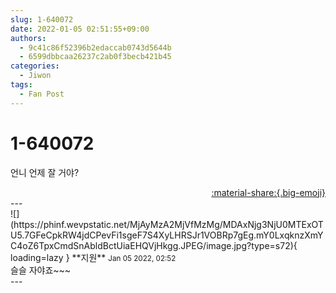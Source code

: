 ```yaml
---
slug: 1-640072
date: 2022-01-05 02:51:55+09:00
authors:
  - 9c41c86f52396b2edaccab0743d5644b
  - 6599dbbcaa26237c2ab0f3becb421b45
categories:
  - Jiwon
tags:
  - Fan Post
---
```


# 1-640072

<div class="post-container" markdown="1">
<div class="content-container md-sidebar__scrollwrap" markdown="1">

언니 언제 잘 거야?

</div>
</div>

<div style="text-align: right;" markdown="1">
<a href="https://weverse.io/fromis9/fanpost/1-640072" style="text-align: right;">:material-share:{.big-emoji}</a>
</div>
---

<div class="comments-container md-sidebar__scrollwrap" markdown="1">
<div class="comment" markdown="1">
<div class='id-container' markdown="1">
![](https://phinf.wevpstatic.net/MjAyMzA2MjVfMzMg/MDAxNjg3NjU0MTExOTU5.7GFeCpkRW4jdCPevFi1sgeF7S4XyLHRSJr1VOBRp7gEg.mY0LxqknzXmYC4oZ6TpxCmdSnAbldBctUiaEHQVjHkgg.JPEG/image.jpg?type=s72){ loading=lazy }
**<span class="artist">지원</span>** <small>Jan 05 2022, 02:52</small><br>
</div>
<div class='comment-body' markdown="1">
슬슬 자야죠~~~
</div>
</div>
</div>
---
